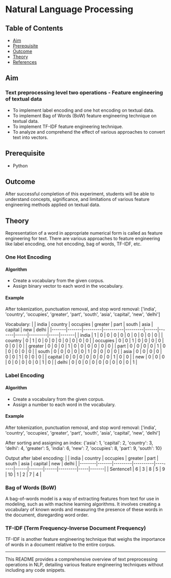 # Natural Language Processing

## Table of Contents
- [Aim](#aim)
- [Prerequisite](#prerequisite)
- [Outcome](#outcome)
- [Theory](#theory)
- [References](#references)

## Aim
### Text preprocessing level two operations - Feature engineering of textual data
- To implement label encoding and one hot encoding on textual data.
- To implement Bag of Words (BoW) feature engineering technique on textual data.
- To implement TF-IDF feature engineering technique.
- To analyze and comprehend the effect of various approaches to convert text into vectors.

## Prerequisite
- Python

## Outcome
After successful completion of this experiment, students will be able to understand concepts, significance, and limitations of various feature engineering methods applied on textual data.

## Theory
Representation of a word in appropriate numerical form is called as feature engineering for text. There are various approaches to feature engineering like label encoding, one hot encoding, bag of words, TF-IDF, etc.

### One Hot Encoding
#### Algorithm
- Create a vocabulary from the given corpus.
- Assign binary vector to each word in the vocabulary.

#### Example
After tokenization, punctuation removal, and stop word removal:
['india', 'country', 'occupies', 'greater', 'part', 'south', 'asia', 'capital', 'new', 'delhi']

Vocabulary:
|       | india | country | occupies | greater | part | south | asia | capital | new | delhi |
|-------|-------|---------|----------|---------|------|-------|------|---------|-----|-------|
| india |   1   |    0    |    0     |    0    |  0   |   0   |  0   |    0    |  0  |   0   |
| country |  0  |    1    |    0     |    0    |  0   |   0   |  0   |    0    |  0  |   0   |
| occupies | 0 |    0    |    1     |    0    |  0   |   0   |  0   |    0    |  0  |   0   |
| greater |  0  |    0    |    0     |    1    |  0   |   0   |  0   |    0    |  0  |   0   |
| part |     0  |    0    |    0     |    0    |  1   |   0   |  0   |    0    |  0  |   0   |
| south |    0  |    0    |    0     |    0    |  0   |   1   |  0   |    0    |  0  |   0   |
| asia |     0  |    0    |    0     |    0    |  0   |   0   |  1   |    0    |  0  |   0   |
| capital |  0  |    0    |    0     |    0    |  0   |   0   |  0   |    1    |  0  |   0   |
| new |      0  |    0    |    0     |    0    |  0   |   0   |  0   |    0    |  1  |   0   |
| delhi |    0  |    0    |    0     |    0    |  0   |   0   |  0   |    0    |  0  |   1   |

### Label Encoding
#### Algorithm
- Create a vocabulary from the given corpus.
- Assign a number to each word in the vocabulary.

#### Example
After tokenization, punctuation removal, and stop word removal:
['india', 'country', 'occupies', 'greater', 'part', 'south', 'asia', 'capital', 'new', 'delhi']

After sorting and assigning an index:
{'asia': 1, 'capital': 2, 'country': 3, 'delhi': 4, 'greater': 5, 'india': 6, 'new': 7, 'occupies': 8, 'part': 9, 'south': 10}

Output after label encoding:
|        | india | country | occupies | greater | part | south | asia | capital | new | delhi |
|--------|-------|---------|----------|---------|------|-------|------|---------|-----|-------|
| Sentence1 |   6   |    3    |    8     |    5    |  9   |   10  |   1  |    2    |  7  |   4   |

### Bag of Words (BoW)
A bag-of-words model is a way of extracting features from text for use in modeling, such as with machine learning algorithms. It involves creating a vocabulary of known words and measuring the presence of these words in the document, disregarding word order.

### TF-IDF (Term Frequency-Inverse Document Frequency)
TF-IDF is another feature engineering technique that weighs the importance of words in a document relative to the entire corpus.

---

This README provides a comprehensive overview of text preprocessing operations in NLP, detailing various feature engineering techniques without including any code snippets.
